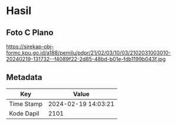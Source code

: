 # Hasil

## Foto C Plano

https://sirekap-obj-formc.kpu.go.id/a188/pemilu/pdpr/21/02/03/10/03/2102031003010-20240219-131732--f4089f22-2d85-48bd-b01e-fdb1199b043f.jpg


## Metadata

| Key        | Value               |
| ---------- | ------------------- |
| Time Stamp | 2024-02-19 14:03:21 |
| Kode Dapil | 2101                |



